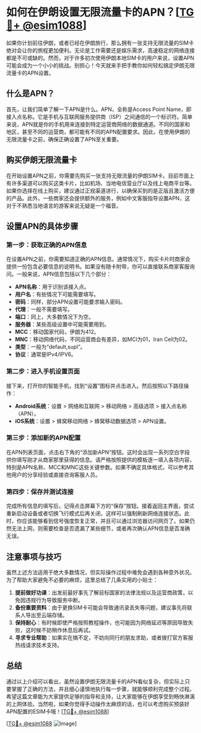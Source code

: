 # 如何在伊朗设置无限流量卡的APN？[[TG💪+ @esim1088](https://t.me/s/esim1088)]

如果你计划前往伊朗，或者已经在伊朗旅行，那么拥有一张支持无限流量的SIM卡绝对会让你的旅程更加便利。无论是工作需要还是娱乐需求，高速稳定的网络连接都是不可或缺的。然而，对于许多初次使用伊朗本地SIM卡的用户来说，设置APN可能会成为一个小小的挑战。别担心！今天就来手把手教你如何轻松搞定伊朗无限流量卡的APN设置。

## 什么是APN？

首先，让我们简单了解一下APN是什么。APN，全称是Access Point Name，即接入点名称。它是手机与互联网服务提供商（ISP）之间通信的一个标识符。简单来说，APN就是你的手机用来连接到特定运营商网络的数据通道。不同的国家和地区，甚至不同的运营商，都可能有不同的APN配置要求。因此，在使用伊朗的无限流量卡之前，确保正确设置了APN至关重要。

## 购买伊朗无限流量卡

在开始设置APN之前，你需要先购买一张支持无限流量的伊朗SIM卡。目前市面上有许多渠道可以购买这类卡片，比如机场、当地电信营业厅以及线上电商平台等。如果你选择在线上购买，建议通过正规渠道进行，以确保买到的是正版且激活方便的产品。此外，一些商家还会提供额外的服务，例如中文客服指导设置APN，这对于不熟悉当地语言的游客来说无疑是一个福音。

## 设置APN的具体步骤

### 第一步：获取正确的APN信息

在设置APN之前，你需要知道正确的APN信息。通常情况下，购买卡片时商家会提供一份包含必要信息的说明书。如果没有随卡附带，你可以直接联系商家客服询问。一般来说，APN信息包括以下几个部分：

- **APN名称**：用于识别该接入点。
- **用户名**：有些情况下可能需要填写。
- **密码**：同样，部分APN设置可能要求输入密码。
- **代理**：一般不需要填写。
- **端口**：同上，大多数情况下为空。
- **服务器**：某些高级设置中可能需要用到。
- **MCC**：移动国家代码，伊朗为412。
- **MNC**：移动网络代码，不同运营商会有差异，如MCI为01，Iran Cell为02。
- **类型**：一般为“default,supl”。
- **协议**：通常是IPv4/IPV6。

### 第二步：进入手机设置页面

接下来，打开你的智能手机，找到“设置”图标并点击进入。然后按照以下路径操作：

- **Android系统**：设置 > 网络和互联网 > 移动网络 > 高级选项 > 接入点名称（APN）。
- **iOS系统**：设置 > 蜂窝移动网络 > 蜂窝移动数据选项 > APN设置。

### 第三步：添加新的APN配置

在APN列表页面，点击右下角的“添加新APN”按钮。这时会出现一系列空白字段供你填写刚才从商家那里获得的信息。请严格按照提供的模板逐一填入各项内容，特别是APN名称、MCC和MNC这些关键参数。如果不确定具体格式，可以参考其他用户的分享经验或直接咨询客服人员。

### 第四步：保存并测试连接

完成所有信息的填写后，记得点击屏幕下方的“保存”按钮。接着返回主界面，尝试重新启动设备或者切换飞行模式后再关闭，这样可以强制刷新网络连接状态。此时，你应该能够看到信号强度恢复正常，并且可以通过浏览器访问网页了。如果仍然无法上网，则需要检查是否遗漏了某些细节，或者再次确认APN信息是否准确无误。

## 注意事项与技巧

虽然上述方法适用于绝大多数情况，但实际操作过程中难免会遇到各种意外状况。为了帮助大家避免不必要的麻烦，这里总结了几条实用的小贴士：

1. **提前做好功课**：出发前最好事先了解目标国家的法律法规以及运营商政策，以免因违规行为导致服务中断。
2. **备份重要资料**：由于更换SIM卡可能会导致通讯录丢失等问题，建议事先将联系人导出至云端存储。
3. **保持耐心**：有时候即使严格按照教程操作，也可能因为网络延迟等原因导致失败，这时候不妨稍作休息后再试。
4. **寻求专业帮助**：如果实在搞不定，不妨向同行的朋友求助，或者拨打官方客服热线请求技术支持。

## 总结

通过以上介绍可以看出，虽然设置伊朗无限流量卡的APN看似复杂，但实际上只要掌握了正确的方法，并且细心谨慎地执行每一步骤，就能够顺利完成整个过程。希望这篇文章能为大家提供足够的指导和支持，让大家能够在伊朗享受到畅快淋漓的上网体验。当然啦，如果你觉得手动操作太麻烦的话，也可以考虑购买预装好APN配置的ESIM卡哦！[[TG💪+ @esim1088](https://t.me/s/esim1088)]

[[TG💪+ @esim1088](https://t.me/s/esim1088) ![Image](https://i.postimg.cc/4NQfJmqS/Snipaste-2025-05-13-00-14-12.png)]